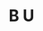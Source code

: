 ---
layout: post
title:  "B U"
postImg: /images/bu_tiny.png
episodeNumber: 11
soundcloudPodcast: 453429309
spotifySong: 1MXWl9MPM5l5hPU1MSqKf3?si=oPZzSeKzQ3eTnJAsdL3Kxw
hyperFollow: 
soundcloudStream: b-u
---